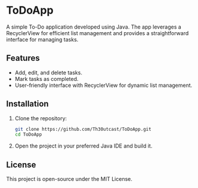 # ToDoApp

A simple To-Do application developed using Java. The app leverages a RecyclerView for efficient list management and provides a straightforward interface for managing tasks.

## Features

- Add, edit, and delete tasks.
- Mark tasks as completed.
- User-friendly interface with RecyclerView for dynamic list management.

## Installation

1. Clone the repository:
    ```bash
    git clone https://github.com/Th30utcast/ToDoApp.git
    cd ToDoApp
    ```
2. Open the project in your preferred Java IDE and build it.

## License

This project is open-source under the MIT License.
